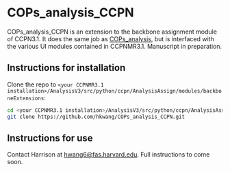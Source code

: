 # COPs_analysis_CCPN
COPs_analysis_CCPN is an extension to the backbone assignment module of CCPN3.1. It does the same job as [COPs_analysis](https://github.com/hkwang/COPs_analysis), but is interfaced with the various UI modules contained in CCPNMR3.1. Manuscript in preparation. 
## Instructions for installation
Clone the repo to `<your CCPNMR3.1 installation>/AnalysisV3/src/python/ccpn/AnalysisAssign/modules/backboneExtensions`:

```bash
cd <your CCPNMR3.1 installation>/AnalysisV3/src/python/ccpn/AnalysisAssign/modules/backboneExtensions
git clone https://github.com/hkwang/COPs_analysis_CCPN.git
```

## Instructions for use
Contact Harrison at hwang6@fas.harvard.edu. Full instructions to come soon. 
